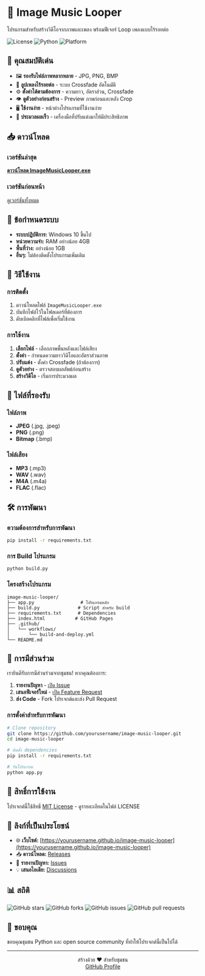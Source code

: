 # 🎵 Image Music Looper

โปรแกรมสำหรับสร้างวิดีโอจากภาพและเพลง พร้อมฟีเจอร์ Loop เพลงแบบไร้รอยต่อ

![License](https://img.shields.io/badge/license-MIT-blue.svg)
![Python](https://img.shields.io/badge/python-3.8+-blue.svg)
![Platform](https://img.shields.io/badge/platform-Windows-lightgrey.svg)

## 🌟 คุณสมบัติเด่น

- 🖼️ **รองรับไฟล์ภาพหลากหลาย** - JPG, PNG, BMP
- 🎵 **ลูปเพลงไร้รอยต่อ** - ระบบ Crossfade อัตโนมัติ
- ⚙️ **ตั้งค่าได้ตามต้องการ** - ความยาว, อัตราส่วน, Crossfade
- 👁️ **ดูตัวอย่างก่อนสร้าง** - Preview ภาพก่อนและหลัง Crop
- 🖥️ **ใช้งานง่าย** - หน้าต่างโปรแกรมที่ใช้งานง่าย
- 🚀 **ประมวลผลเร็ว** - เครื่องมือที่ปรับแต่งมาให้มีประสิทธิภาพ

## 📥 ดาวน์โหลด

### เวอร์ชันล่าสุด
[**ดาวน์โหลด ImageMusicLooper.exe**](https://github.com/yourusername/image-music-looper/releases/latest/download/ImageMusicLooper.exe)

### เวอร์ชันก่อนหน้า
[ดูเวอร์ชันทั้งหมด](https://github.com/yourusername/image-music-looper/releases)

## 🔧 ข้อกำหนดระบบ

- **ระบบปฏิบัติการ:** Windows 10 ขึ้นไป
- **หน่วยความจำ:** RAM อย่างน้อย 4GB
- **พื้นที่ว่าง:** อย่างน้อย 1GB
- **อื่นๆ:** ไม่ต้องติดตั้งโปรแกรมเพิ่มเติม

## 🚀 วิธีใช้งาน

### การติดตั้ง
1. ดาวน์โหลดไฟล์ `ImageMusicLooper.exe`
2. บันทึกไฟล์ไว้ในโฟลเดอร์ที่ต้องการ
3. ดับเบิลคลิกที่ไฟล์เพื่อเริ่มใช้งาน

### การใช้งาน
1. **เลือกไฟล์** - เลือกภาพพื้นหลังและไฟล์เสียง
2. **ตั้งค่า** - กำหนดความยาววิดีโอและอัตราส่วนภาพ
3. **ปรับแต่ง** - ตั้งค่า Crossfade (ถ้าต้องการ)
4. **ดูตัวอย่าง** - ตรวจสอบผลลัพธ์ก่อนสร้าง
5. **สร้างวิดีโอ** - เริ่มการประมวลผล

## 🎯 ไฟล์ที่รองรับ

### ไฟล์ภาพ
- **JPEG** (.jpg, .jpeg)
- **PNG** (.png)
- **Bitmap** (.bmp)

### ไฟล์เสียง
- **MP3** (.mp3)
- **WAV** (.wav)
- **M4A** (.m4a)
- **FLAC** (.flac)

## 🛠️ การพัฒนา

### ความต้องการสำหรับการพัฒนา
```bash
pip install -r requirements.txt
```

### การ Build โปรแกรม
```bash
python build.py
```

### โครงสร้างโปรแกรม
```
image-music-looper/
├── app.py                 # โปรแกรมหลัก
├── build.py              # Script สำหรับ build
├── requirements.txt      # Dependencies
├── index.html           # GitHub Pages
├── .github/
│   └── workflows/
│       └── build-and-deploy.yml
└── README.md
```

## 🤝 การมีส่วนร่วม

เรายินดีรับการมีส่วนร่วมจากชุมชน! หากคุณต้องการ:

1. **รายงานปัญหา** - [เปิด Issue](https://github.com/yourusername/image-music-looper/issues)
2. **เสนอฟีเจอร์ใหม่** - [เปิด Feature Request](https://github.com/yourusername/image-music-looper/issues)
3. **ส่ง Code** - Fork โปรเจกต์และส่ง Pull Request

### การตั้งค่าสำหรับการพัฒนา
```bash
# Clone repository
git clone https://github.com/yourusername/image-music-looper.git
cd image-music-looper

# ติดตั้ง dependencies
pip install -r requirements.txt

# รันโปรแกรม
python app.py
```

## 📝 สิทธิ์การใช้งาน

โปรเจกต์นี้ใช้สิทธิ์ [MIT License](LICENSE) - ดูรายละเอียดในไฟล์ LICENSE

## 🔗 ลิงก์ที่เป็นประโยชน์

- 🌐 **เว็บไซต์:** [https://yourusername.github.io/image-music-looper](https://yourusername.github.io/image-music-looper)
- 📥 **ดาวน์โหลด:** [Releases](https://github.com/yourusername/image-music-looper/releases)
- 🐛 **รายงานปัญหา:** [Issues](https://github.com/yourusername/image-music-looper/issues)
- 💡 **เสนอไอเดีย:** [Discussions](https://github.com/yourusername/image-music-looper/discussions)

## 📊 สถิติ

![GitHub stars](https://img.shields.io/github/stars/yourusername/image-music-looper?style=social)
![GitHub forks](https://img.shields.io/github/forks/yourusername/image-music-looper?style=social)
![GitHub issues](https://img.shields.io/github/issues/yourusername/image-music-looper)
![GitHub pull requests](https://img.shields.io/github/issues-pr/yourusername/image-music-looper)

## 🙏 ขอบคุณ

ขอบคุณชุมชน Python และ open source community ที่ทำให้โปรเจกต์นี้เป็นไปได้

---

<p align="center">
  สร้างด้วย ❤️ สำหรับชุมชน<br>
  <a href="https://github.com/yourusername">GitHub Profile</a>
</p>
